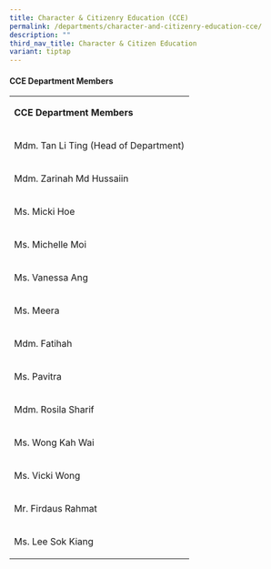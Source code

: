 ```yaml
---
title: Character & Citizenry Education (CCE)
permalink: /departments/character-and-citizenry-education-cce/
description: ""
third_nav_title: Character & Citizen Education
variant: tiptap
---
```

<h4><strong>CCE Department Members</strong></h4>
<table style="minWidth: 25px">
<colgroup>
<col>
</colgroup>
<tbody>
<tr>
<td rowspan="1" colspan="1">
<p><strong>CCE Department Members</strong>
</p>
</td>
</tr>
<tr>
<td rowspan="1" colspan="1">
<p>Mdm. Tan Li Ting (Head of Department)</p>
</td>
</tr>
<tr>
<td rowspan="1" colspan="1">
<p>Mdm. Zarinah Md Hussaiin</p>
</td>
</tr>
<tr>
<td rowspan="1" colspan="1">
<p>Ms. Micki Hoe</p>
</td>
</tr>
<tr>
<td rowspan="1" colspan="1">
<p>Ms. Michelle Moi</p>
</td>
</tr>
<tr>
<td rowspan="1" colspan="1">
<p>Ms. Vanessa Ang</p>
</td>
</tr>
<tr>
<td rowspan="1" colspan="1">
<p>Ms. Meera</p>
</td>
</tr>
<tr>
<td rowspan="1" colspan="1">
<p>Mdm. Fatihah</p>
</td>
</tr>
<tr>
<td rowspan="1" colspan="1">
<p>Ms. Pavitra</p>
</td>
</tr>
<tr>
<td rowspan="1" colspan="1">
<p>Mdm. Rosila Sharif</p>
</td>
</tr>
<tr>
<td rowspan="1" colspan="1">
<p>Ms. Wong Kah Wai</p>
</td>
</tr>
<tr>
<td rowspan="1" colspan="1">
<p>Ms. Vicki Wong</p>
</td>
</tr>
<tr>
<td rowspan="1" colspan="1">
<p>Mr. Firdaus Rahmat</p>
</td>
</tr>
<tr>
<td rowspan="1" colspan="1">
<p>Ms. Lee Sok Kiang</p>
</td>
</tr>
</tbody>
</table>
<p></p>